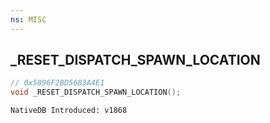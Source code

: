 ```yaml
---
ns: MISC
---
```

## _RESET_DISPATCH_SPAWN_LOCATION

```c
// 0x5896F2BD5683A4E1
void _RESET_DISPATCH_SPAWN_LOCATION();
```

```
NativeDB Introduced: v1868
```

